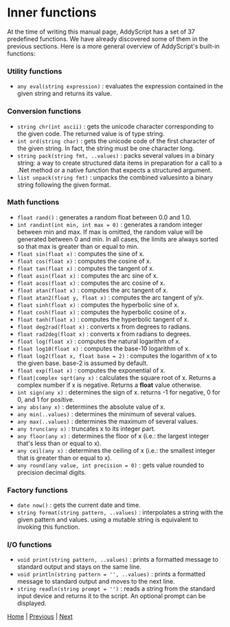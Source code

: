 # Inner functions

At the time of writing this manual page, AddyScript has a set of 37 predefined functions. We have already discovered some of them in the previous sections. Here is a more general overview of AddyScript's built-in functions:

### Utility functions

* `any eval(string expression)` : evaluates the expression contained in the given string and returns its value.

### Conversion functions

* `string chr(int ascii)` : gets the unicode character corresponding to the given code. The returned value is of type string.
* `int ord(string char)` : gets the unicode code of the first character of the given string. In fact, the string must be one character long.
* `string pack(string fmt, ..values)` : packs several values in a binary string: a way to create structured data items in preparation for a call to a .Net method or a native function that expects a structured argument.
* `list unpack(string fmt)` : unpacks the combined values ​​into a binary string following the given format.

### Math functions

* `float rand()` : generates a random float between 0.0 and 1.0.
* `int randint(int min, int max = 0)` : generates a random integer between min and max. If max is omitted, the random value will be generated between 0 and min. In all cases, the limits are always sorted so that max is greater than or equal to min.
* `float sin(float x)` : computes the sine of x.
* `float cos(float x)` : computes the cosine of x.
* `float tan(float x)` : computes the tangent of x.
* `float asin(float x)` : computes the arc sine of x.
* `float acos(float x)` : computes the arc cosine of x.
* `float atan(float x)` : computes the arc tangent of x.
* `float atan2(float y, float x)` : computes the arc tangent of y/x.
* `float sinh(float x)` : computes the hyperbolic sine of x.
* `float cosh(float x)` : computes the hyperbolic cosine of x.
* `float tanh(float x)` : computes the hyperbolic tangent of x.
* `float deg2rad(float x)` : converts x from degrees to radians.
* `float rad2deg(float x)` : converts x from radians to degrees.
* `float log(float x)` : computes the natural logarithm of x.
* `float log10(float x)` : computes the base-10 logarithm of x.
* `float log2(float x, float base = 2)` : computes the logarithm of x to the given base. base-2 is assumed by default.
* `float exp(float x)` : computes the exponential of x.
* `float|complex sqrt(any x)` : calculates the square root of x. Returns a complex number if x is negative. Returns a **float** value otherwise.
* `int sign(any x)` : determines the sign of x. returns -1 for negative, 0 for 0, and 1 for positive.
* `any abs(any x)` : determines the absolute value of x.
* `any min(..values)` : determines the minimum of several values.
* `any max(..values)` : determines the maximum of several values.
* `any trunc(any x)` : truncates x to its integer part.
* `any floor(any x)` : determines the floor of x (i.e.: the largest integer that's less than or equal to x).
* `any ceil(any x)` : determines the ceiling of x (i.e.: the smallest integer that is greater than or equal to x).
* `any round(any value, int precision = 0)` : gets value rounded to precision decimal digits.

### Factory functions

* `date now()` : gets the current date and time.
* `string format(string pattern, ..values)` : interpolates a string with the given pattern and values. using a mutable string is equivalent to invoking this function.

### I/O functions

* `void print(string pattern, ..values)` : prints a formatted message to standard output and stays on the same line.
* `void println(string pattern = '', ..values)` : prints a formatted message to standard output and moves to the next line.
* `string readln(string prompt = '')` : reads a string from the standard input device and returns it to the script. An optional prompt can be displayed.

[Home](README.md) | [Previous](col-obj.md) | [Next](userfunc.md)